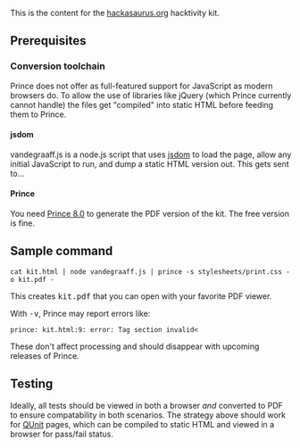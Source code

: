 
This is the content for the [hackasaurus.org][] hacktivity kit.

  [hackasaurus.org]: http://hackasaurus.org

## Prerequisites

### Conversion toolchain

Prince does not offer as full-featured support for JavaScript as modern browsers do. To
allow the use of libraries like jQuery (which Prince currently cannot handle) the files
get "compiled" into static HTML before feeding them to Prince.

#### jsdom

vandegraaff.js is a node.js script that uses [jsdom][] to load the page, allow any initial 
JavaScript to run, and dump a static HTML version out. This gets sent to...

  [jsdom]: https://github.com/tmpvar/jsdom

#### Prince

You need [Prince 8.0][] to generate the PDF version of the kit. The free version is fine.

  [Prince 8.0]: http://www.princexml.com/download/

## Sample command

    cat kit.html | node vandegraaff.js | prince -s stylesheets/print.css -o kit.pdf -

This creates <samp>kit.pdf</samp> that you can open with your
favorite PDF viewer. 

With <kbd>-v</kbd>, Prince may report errors like: 

    prince: kit.html:9: error: Tag section invalid<

These don't affect processing and should disappear with upcoming releases of Prince.

## Testing

Ideally, all tests should be viewed in both a browser *and* converted to PDF to ensure compatability in both
scenarios. The strategy above should work for [QUnit][] pages, which can be compiled to static HTML and
viewed in a browser for pass/fail status.

  [QUnit]: http://docs.jquery.com/QUnit


